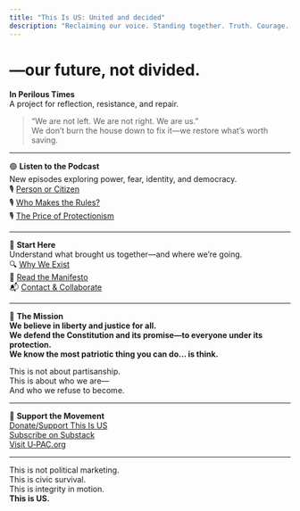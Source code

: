 ```yaml
---
title: "This Is US: United and decided"
description: "Reclaiming our voice. Standing together. Truth. Courage. Unity."
---
```


# —our future, not divided.  
**In Perilous Times**  
A project for reflection, resistance, and repair.
<!-- updated to reflect FEC rules -->
> “We are not left. We are not right. We are us.”  
> We don’t burn the house down to fix it—we restore what’s worth saving.

---

🟢 **Listen to the Podcast**  
New episodes exploring power, fear, identity, and democracy.  
🎙️ [Person or Citizen](/podcast/)  
🎙️ [Who Makes the Rules?](/podcast/)  
🎙️ [The Price of Protectionism](/podcast/)

---

📌 **Start Here**  
Understand what brought us together—and where we’re going.  
🔍 [Why We Exist](/about/)  
📜 [Read the Manifesto](/manifesto/)  
📬 [Contact & Collaborate](/contact/)

---
🌱 **The Mission**  
**We believe in liberty and justice for all.**  
**We defend the Constitution and its promise—to everyone under its protection.**  
**We know the most patriotic thing you can do… is think.**

This is not about partisanship.  
This is about who we are—  
And who we refuse to become.

---

🚀 **Support the Movement**  
[Donate/Support This Is US](/donate/)  
[Subscribe on Substack](https://jimskovgard.substack.com)  
[Visit U‑PAC.org](https://u-pac.org)

---

This is not political marketing.  
This is civic survival.  
This is integrity in motion.  
**This is US.**
